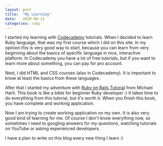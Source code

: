 ```yaml
---
layout: post
title:  "My Learning"
date:   2020-08-11
categories: ruby
---
```

I started my learning with [Codecademy][codecademy] tutorials. When I decided to learn Ruby language, that was my first course which I did on this site. In my opinion this is very good way to start, because you can learn from very beginning about the basics of specific language in nice, interactive platform. In Codecademy you have a lot of free tutorials, but if you want to learn more about something, you can pay for pro account.

Next, I did HTML and CSS courses (also in Codecademy). It is important to know at least the basics from these languages.

After that I started my adventure with [Ruby on Rails Tutorial][ruby-on-rails-tutorial] from Michael Hartl. This book is like a bible for beginner Ruby developer :) It takes time to do everything from this tutorial, but it's worth it. When you finish this book, you have complete and working application.

Now I am trying to create working application on my own. It is also very good kind of learning for me. Of course I don't know everything now, so sometimes I need to googling answers for my questions, watching tutorials on YouTube or asking experienced developers.

I have a plan to write on this blog every new thing I learn :)

[codecademy]: https://www.codecademy.com/
[ruby-on-rails-tutorial]: https://www.railstutorial.org/book